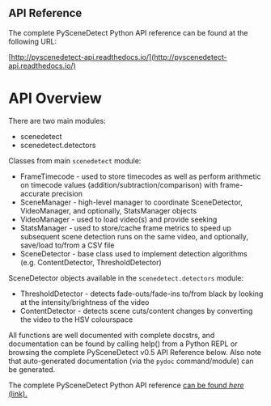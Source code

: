

API Reference
----------------------------------------------------------

The complete PySceneDetect Python API reference can be found at the following URL:

[http://pyscenedetect-api.readthedocs.io/](http://pyscenedetect-api.readthedocs.io/)


API Overview
==========================================================

There are two main modules:

 - scenedetect
 - scenedetect.detectors

Classes from main `scenedetect` module:

 - FrameTimecode - used to store timecodes as well as perform arithmetic on timecode values (addition/subtraction/comparison) with frame-accurate precision
 - SceneManager - high-level manager to coordinate SceneDetector, VideoManager, and optionally, StatsManager objects
 - VideoManager - used to load video(s) and provide seeking
 - StatsManager - used to store/cache frame metrics to speed up subsequent scene detection runs on the same video, and optionally, save/load to/from a CSV file
 - SceneDetector - base class used to implement detection algorithms (e.g. ContentDetector, ThresholdDetector)

SceneDetector objects available in the `scenedetect.detectors` module:

 - ThresholdDetector - detects fade-outs/fade-ins to/from black by looking at the intensity/brightness of the video 
 - ContentDetector - detects scene cuts/content changes by converting the video to the HSV colourspace 

 All functions are well documented with complete docstrs, and documentation can be found by calling help() from a Python REPL or browsing the complete PySceneDetect v0.5 API Reference below.  Also note that auto-generated documentation (via the `pydoc` command/module) can be generated.
 
The complete PySceneDetect Python API reference [can be found *here* (link).](http://breakthrough.github.io/PySceneDetect/)

